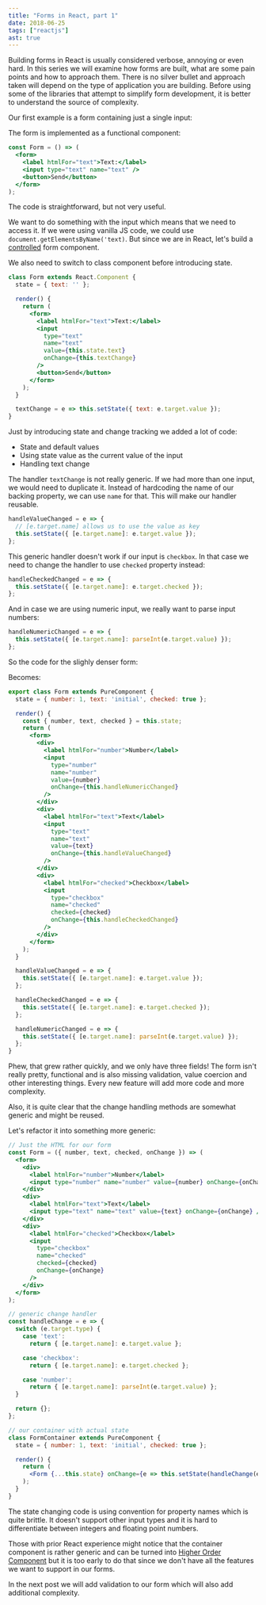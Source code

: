 ```yaml
---
title: "Forms in React, part 1"
date: 2018-06-25
tags: ["reactjs"]
ast: true
---
```


Building forms in React is usually considered verbose, annoying or even hard. In this series we will examine how forms are built, what are some pain points and how to approach them. There is no silver bullet and approach taken will depend on the type of application you are building. Before using some of the libraries that attempt to simplify form development, it is better to understand the source of complexity.

Our first example is a form containing just a single input:

<demo id="1" path="2018-forms-in-react"></demo>

The form is implemented as a functional component:

```jsx
const Form = () => (
  <form>
    <label htmlFor="text">Text:</label>
    <input type="text" name="text" />
    <button>Send</button>
  </form>
);
```

The code is straightforward, but not very useful.

We want to do something with the input which means that we need to access it. If we were using vanilla JS code, we could use `document.getElementsByName('text)`. But since we are in React, let's build a [controlled](https://reactjs.org/docs/forms.html#controlled-components) form component.

We also need to switch to class component before introducing state.

```jsx
class Form extends React.Component {
  state = { text: '' };

  render() {
    return (
      <form>
        <label htmlFor="text">Text:</label>
        <input
          type="text"
          name="text"
          value={this.state.text}
          onChange={this.textChange}
        />
        <button>Send</button>
      </form>
    );
  }

  textChange = e => this.setState({ text: e.target.value });
}
```

Just by introducing state and change tracking we added a lot of code:

- State and default values
- Using state value as the current value of the input
- Handling text change

The handler `textChange` is not really generic. If we had more than one input, we would need to duplicate it. Instead of hardcoding the name of our backing property, we can use `name` for that. This will make our handler reusable.

```jsx
handleValueChanged = e => {
  // [e.target.name] allows us to use the value as key
  this.setState({ [e.target.name]: e.target.value });
};
```

This generic handler doesn't work if our input is `checkbox`. In that case we need to change the handler to use `checked` property instead:

```jsx
handleCheckedChanged = e => {
  this.setState({ [e.target.name]: e.target.checked });
};
```

And in case we are using numeric input, we really want to parse input numbers:

```jsx
handleNumericChanged = e => {
  this.setState({ [e.target.name]: parseInt(e.target.value) });
};
```

So the code for the slighly denser form:

<demo id="2" path="2018-forms-in-react"></demo>

Becomes:

```jsx
export class Form extends PureComponent {
  state = { number: 1, text: 'initial', checked: true };

  render() {
    const { number, text, checked } = this.state;
    return (
      <form>
        <div>
          <label htmlFor="number">Number</label>
          <input
            type="number"
            name="number"
            value={number}
            onChange={this.handleNumericChanged}
          />
        </div>
        <div>
          <label htmlFor="text">Text</label>
          <input
            type="text"
            name="text"
            value={text}
            onChange={this.handleValueChanged}
          />
        </div>
        <div>
          <label htmlFor="checked">Checkbox</label>
          <input
            type="checkbox"
            name="checked"
            checked={checked}
            onChange={this.handleCheckedChanged}
          />
        </div>
      </form>
    );
  }

  handleValueChanged = e => {
    this.setState({ [e.target.name]: e.target.value });
  };

  handleCheckedChanged = e => {
    this.setState({ [e.target.name]: e.target.checked });
  };

  handleNumericChanged = e => {
    this.setState({ [e.target.name]: parseInt(e.target.value) });
  };
}
```

Phew, that grew rather quickly, and we only have three fields! The form isn't really pretty, functional and is also missing validation, value coercion and other interesting things. Every new feature will add more code and more complexity.

Also, it is quite clear that the change handling methods are somewhat generic and might be reused.

Let's refactor it into something more generic:

```jsx
// Just the HTML for our form
const Form = ({ number, text, checked, onChange }) => (
  <form>
    <div>
      <label htmlFor="number">Number</label>
      <input type="number" name="number" value={number} onChange={onChange} />
    </div>
    <div>
      <label htmlFor="text">Text</label>
      <input type="text" name="text" value={text} onChange={onChange} />
    </div>
    <div>
      <label htmlFor="checked">Checkbox</label>
      <input
        type="checkbox"
        name="checked"
        checked={checked}
        onChange={onChange}
      />
    </div>
  </form>
);

// generic change handler
const handleChange = e => {
  switch (e.target.type) {
    case 'text':
      return { [e.target.name]: e.target.value };

    case 'checkbox':
      return { [e.target.name]: e.target.checked };

    case 'number':
      return { [e.target.name]: parseInt(e.target.value) };
  }

  return {};
};

// our container with actual state
class FormContainer extends PureComponent {
  state = { number: 1, text: 'initial', checked: true };

  render() {
    return (
      <Form {...this.state} onChange={e => this.setState(handleChange(e))} />
    );
  }
}
```

The state changing code is using convention for property names which is quite brittle. It doesn't support other input types and it is hard to differentiate between integers and floating point numbers.

Those with prior React experience might notice that the container component is rather generic and can be turned into [Higher Order Component](https://reactjs.org/docs/higher-order-components.html) but it is too early to do that since we don't have all the features we want to support in our forms.

In the next post we will add validation to our form which will also add additional complexity.
